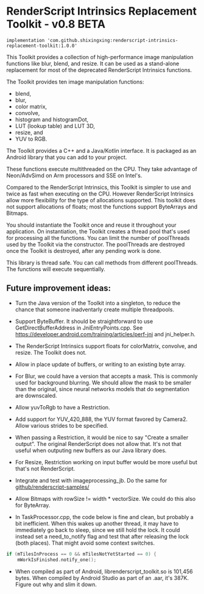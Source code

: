 # RenderScript Intrinsics Replacement Toolkit - v0.8 BETA
```
implementation 'com.github.shixingxing:renderscript-intrinsics-replacement-toolkit:1.0.0'
```

This Toolkit provides a collection of high-performance image manipulation functions
like blur, blend, and resize. It can be used as a stand-alone replacement for most
of the deprecated RenderScript Intrinsics functions. 

The Toolkit provides ten image manipulation functions:
* blend,
* blur,
* color matrix,
* convolve,
* histogram and histogramDot,
* LUT (lookup table) and LUT 3D,
* resize, and
* YUV to RGB.

The Toolkit provides a C++ and a Java/Kotlin interface. It is packaged as an Android
library that you can add to your project.

These functions execute multithreaded on the CPU. They take advantage of Neon/AdvSimd
on Arm processors and SSE on Intel's.

Compared to the RenderScript Intrinsics, this Toolkit is simpler to use and twice as fast
when executing on the CPU. However RenderScript Intrinsics allow more flexibility for
the type of allocations supported. This toolkit does not support allocations of floats;
most the functions support ByteArrays and Bitmaps.

You should instantiate the Toolkit once and reuse it throughout your application.
On instantiation, the Toolkit creates a thread pool that's used for processing all the functions.
You can limit the number of poolThreads used by the Toolkit via the constructor. The poolThreads
are destroyed once the Toolkit is destroyed, after any pending work is done.

This library is thread safe. You can call methods from different poolThreads. The functions will
execute sequentially.

 
## Future improvement ideas:

* Turn the Java version of the Toolkit into a singleton, to reduce the chance that someone inadventarly
create multiple threadpools.

* Support ByteBuffer. It should be straightforward to use GetDirectBufferAddress in JniEntryPoints.cpp.
See https://developer.android.com/training/articles/perf-jni and jni_helper.h.

* The RenderScript Intrinsics support floats for colorMatrix, convolve, and resize. The Toolkit does not.

* Allow in place update of buffers, or writing to an existing byte array.

* For Blur, we could have a version that accepts a mask. This is commonly used for background
blurring. We should allow the mask to be smaller than the original, since neural networks models
that do segmentation are downscaled.

* Allow yuvToRgb to have a Restriction.

* Add support for YUV_420_888, the YUV format favored by Camera2. Allow various strides to be specified.

* When passing a Restriction, it would be nice to say "Create a smaller output".
The original RenderScript does not allow that. It's not that useful when outputing new buffers as
our Java library does.

* For Resize, Restriction working on input buffer would be more useful but that's not RenderScript.

* Integrate and test with imageprocessing_jb. Do the same for [github/renderscript-samples/](https://github.com/android/renderscript-samples/tree/main/RenderScriptIntrinsic)

* Allow Bitmaps with rowSize != width * vectorSize. We could do this also for ByteArray.

- In TaskProcessor.cpp, the code below is fine and clean, but probably a bit inefficient. 
When this wakes up another thread, it may have to immediately go back to sleep, since we still hold the lock.
It could instead set a need_to_notify flag and test that after releasing the lock (both places).
That might avoid some context switches.
```cpp
if (mTilesInProcess == 0 && mTilesNotYetStarted == 0) {
    mWorkIsFinished.notify_one();
```

* When compiled as part of Android, librenderscript_toolkit.so is 101,456 bytes. When compiled by Android Studio as part of an .aar, it's 387K. Figure out why and slim it down.
